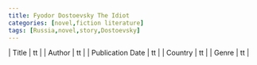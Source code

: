 ```yaml
---
title: Fyodor Dostoevsky The Idiot
categories: [novel,fiction literature]
tags: [Russia,novel,story,Dostoevsky]
---
```

        
| Title | tt |
| Author | tt  |
| Publication Date | tt   |
| Country | tt |
| Genre | tt  |
        